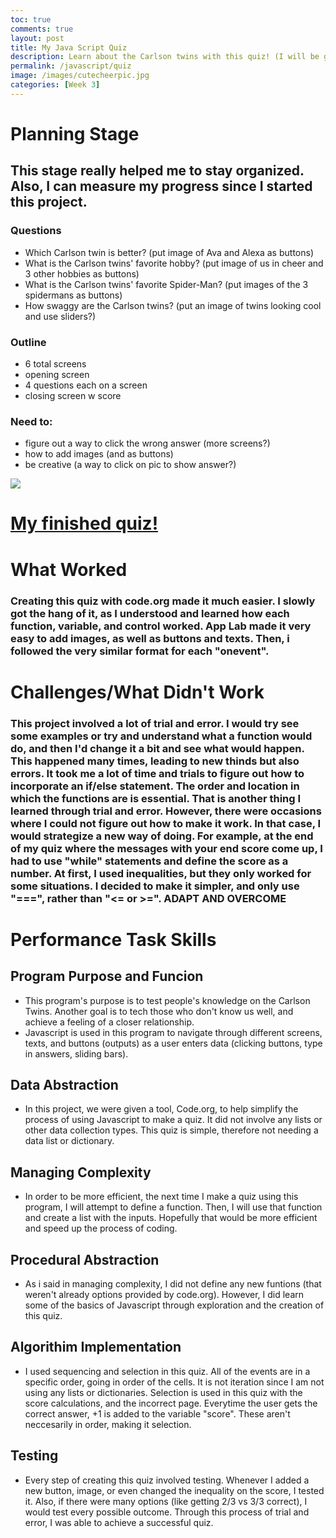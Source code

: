 ```yaml
---
toc: true
comments: true
layout: post
title: My Java Script Quiz
description: Learn about the Carlson twins with this quiz! (I will be grading you on this Mr. Mortenson)
permalink: /javascript/quiz
image: /images/cutecheerpic.jpg
categories: [Week 3]
---
```


# Planning Stage
## This stage really helped me to stay organized. Also, I can measure my progress since I started this project.
### Questions
- Which Carlson twin is better? (put image of Ava and Alexa as buttons)
- What is the Carlson twins' favorite hobby? (put image of us in cheer and 3 other hobbies as buttons)
- What is the Carlson twins' favorite Spider-Man? (put images of the 3 spidermans as buttons)
- How swaggy are the Carlson twins? (put an image of twins looking cool and use sliders?)
### Outline
- 6 total screens 
- opening screen
- 4 questions each on a screen
- closing screen w score
### Need to:
- figure out a way to click the wrong answer (more screens?)
- how to add images (and as buttons)
- be creative (a way to click on pic to show answer?)

![]({{site.baseurl}}/images/Javascriptquiz.jpg)

# [My finished quiz!](https://studio.code.org/projects/applab/oXLoKpnx1nxP7LAFffT-9ZtHzd4sCSOe2pKINlLZN-o)

# What Worked
### Creating this quiz with code.org made it much easier. I slowly got the hang of it, as I understood and learned how each function, variable, and control worked. App Lab made it very easy to add images, as well as buttons and texts. Then, i followed the very similar format for each "onevent". 

# Challenges/What Didn't Work
### This project involved a lot of trial and error. I would try see some examples or try and understand what a function would do, and then I'd change it a bit and see what would happen. This happened many times, leading to new thinds but also errors. It took me a lot of time and trials to figure out how to incorporate an if/else statement. The order and location in which the functions are is essential. That is another thing I learned through trial and error. However, there were occasions where I could not figure out how to make it work. In that case, I would strategize a new way of doing. For example, at the end of my quiz where the messages with your end score come up, I had to use "while" statements and define the score as a number. At first, I used inequalities, but they only worked for some situations. I decided to make it simpler, and only use "===", rather than "<= or >=". ADAPT AND OVERCOME 

# Performance Task Skills

## Program Purpose and Funcion
- This program's purpose is to test people's knowledge on the Carlson Twins. Another goal is to tech those who don't know us well, and achieve a feeling of a closer relationship.
- Javascript is used in this program to navigate through different screens, texts, and buttons (outputs) as a user enters data (clicking buttons, type in answers, sliding bars). 

## Data Abstraction
- In this project, we were given a tool, Code.org, to help simplify the process of using Javascript to make a quiz. It did not involve any lists or other data collection types. This quiz is simple, therefore not needing a data list or dictionary.

## Managing Complexity
- In order to be more efficient, the next time I make a quiz using this program, I will attempt to define a function. Then, I will use that function and create a list with the inputs. Hopefully that would be more efficient and speed up the process of coding.

## Procedural Abstraction
- As i said in managing complexity, I did not define any new funtions (that weren't already options provided by code.org). However, I did learn some of the basics of Javascript through exploration and the creation of this quiz. 

## Algorithim Implementation
- I used sequencing and selection in this quiz. All of the events are in a specific order, going in order of the cells. It is not iteration since I am not using any lists or dictionaries. Selection is used in this quiz with the score calculations, and the incorrect page. Everytime the user gets the correct answer, +1 is added to the variable "score". These aren't neccesarily in order, making it selection.

## Testing
- Every step of creating this quiz involved testing. Whenever I added a new button, image, or even changed the inequality on the score, I tested it. Also, if there were many options (like getting 2/3 vs 3/3 correct), I would test every possible outcome. Through this process of trial and error, I was able to achieve a successful quiz.